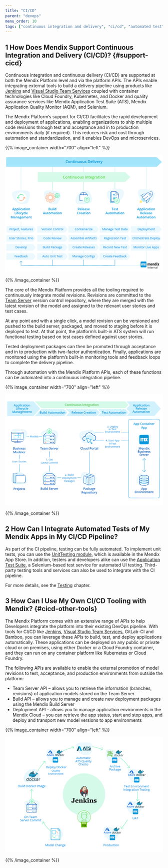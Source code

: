 ```yaml
---
title: "CI/CD"
parent: "devops"
menu_order: 10
tags: ["continuous integration and delivery", "ci/cd", "automated test", "API", "jenkins", "testing"]
---
```


## 1 How Does Mendix Support Continuous Integration and Delivery (CI/CD)? {#support-cicd}

Continuous integration and continuous delivery (CI/CD) are supported at both the Mendix Platform level and via the platform APIs. The APIs enable integrating external tools to build a delivery pipeline using products like [Jenkins](https://github.com/mendix/azure-kubernetes-cicd-reference-impl) and [Visual Studio Team Services](https://github.com/mendix/azure-kubernetes-cicd-reference-impl-vsts) coupled with container technologies like Cloud Foundry, Kubernetes, and Docker and quality assurance services like Mendix Application Test Suite (ATS), Mendix Application Quality Monitor (AQM), and Selenium.

The Mendix Platform’s support for CI/CD facilitates the rapid development and deployment of applications, enabling organizations to ship multiple code revisions through test and acceptance and in to production environments daily (if required). This reduces risk and cost through automation and standardization, and it enables DevOps and microservices.

{{% image_container width="700" align="left" %}}

![](attachments/cicd-overview.png)

{{% /image_container %}}

The core of the Mendix Platform provides all the tooling required to continuously integrate model revisions. Revisions are committed to the [Team Server](version-control) version control repository, where they are merged with the latest revision of the model and assigned to the relevant user stories and test cases.

At any point and with a single click, a model revision can be versioned and pushed to the build server, packaged, and moved to staging before it is deployed to test. At that point, the platform’s built-in ATS system will run functional testing based on test cases defined against user stories.

Tested deployment packages can then be promoted through acceptance and in to production with two-factor authentication. Finally, applications are monitored using the platform’s built-in monitoring tools and feedback loops to complete the delivery pipeline.

Through automation with the Mendix Platform APIs, each of these functions can be automated into a continuous integration pipeline.

{{% image_container width="700" align="left" %}}

![](attachments/cicd-mapping.png)

{{% /image_container %}}

## 2 How Can I Integrate Automated Tests of My Mendix Apps in My CI/CD Pipeline?

As part of the CI pipeline, testing can be fully automated. To implement unit tests, you can use the [UnitTesting module](https://appstore.home.mendix.com/link/app/390/), which is available in the Mendix App Store. In addition, testers and developers alike can use the [Application Test Suite](https://docs.mendix.com/ats/), a Selenium-based test service for automated UI testing. Third-party testing tools and services can also be used to integrate with the CI pipeline.

For more details, see the [Testing](test-automation-qa) chapter.

## 3 How Can I Use My Own CI/CD Tooling with Mendix? {#cicd-other-tools}

The Mendix Platform comes with an extensive range of APIs to help Developers integrate the platform into their existing DevOps pipeline. With tools for CI/CD like [Jenkins](https://github.com/mendix/azure-kubernetes-cicd-reference-impl), [Visual Studio Team Services](https://github.com/mendix/azure-kubernetes-cicd-reference-impl-vsts), GitLab-CI and Bamboo, you can leverage these APIs to build, test, and deploy applications automatically. These applications can be deployed on any public or private cloud or on premises, using either Docker or a Cloud Foundry container, and they can run on any container platform like Kubernetes or Cloud Foundry.

The following APIs are available to enable the external promotion of model revisions to test, acceptance, and production environments from outside the platform:

* Team Server API – allows you to retrieve the information (branches, revisions) of application models stored on the Team Server
* Build API – allows you to manage and create new deployment packages using the Mendix Build Server
* Deployment API – allows you to manage application environments in the Mendix Cloud – you can retrieve the app status, start and stop apps, and deploy and transport new model versions to app environments

{{% image_container width="700" align="left" %}}

![](attachments/cicd-jenkins-docker.png)

{{% /image_container %}}
